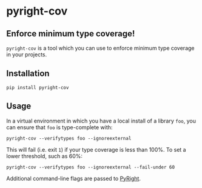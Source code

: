 # pyright-cov

## Enforce minimum type coverage!

`pyright-cov` is a tool which you can use to enforce minimum type coverage in your projects.

## Installation

```console
pip install pyright-cov
```

## Usage

In a virtual environment in which you have a local install of a library `foo`, you can
ensure that `foo` is type-complete with:

```
pyright-cov --verifytypes foo --ignoreexternal
```

This will fail (i.e. exit `1`) if your type coverage is less than 100%. To set a lower
threshold, such as 60%:

```
pyright-cov --verifytypes foo --ignoreexternal --fail-under 60
```

Additional command-line flags are passed to [PyRight](https://github.com/microsoft/pyright).

